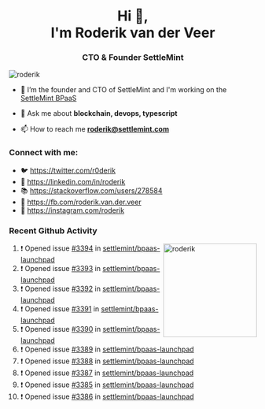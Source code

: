 <h1 align="center">Hi 👋,<br/> I'm Roderik van der Veer</h1>
<h3 align="center">CTO & Founder SettleMint</h3>

<p align="left"> <img src="https://komarev.com/ghpvc/?username=roderik" alt="roderik" /> </p>

- 🔭 I’m the founder and CTO of SettleMint and I'm working on the [SettleMint BPaaS](https://settlemint.com)

- 💬 Ask me about **blockchain, devops, typescript**

- 📫 How to reach me **roderik@settlemint.com**



### Connect with me:

- 🐦 https://twitter.com/r0derik
- 🏢 https://linkedin.com/in/roderik
- 📚 https://stackoverflow.com/users/278584
- 🙊 https://fb.com/roderik.van.der.veer
- 📸 https://instagram.com/roderik

### Recent Github Activity
<img src="https://github-readme-stats.vercel.app/api?username=roderik&show_icons=true&count_private=true" alt="roderik" align="right" height="190" />

<!--START_SECTION:activity-->
1. ❗️ Opened issue [#3394](https://github.com/settlemint/bpaas-launchpad/issues/3394) in [settlemint/bpaas-launchpad](https://github.com/settlemint/bpaas-launchpad)
2. ❗️ Opened issue [#3393](https://github.com/settlemint/bpaas-launchpad/issues/3393) in [settlemint/bpaas-launchpad](https://github.com/settlemint/bpaas-launchpad)
3. ❗️ Opened issue [#3392](https://github.com/settlemint/bpaas-launchpad/issues/3392) in [settlemint/bpaas-launchpad](https://github.com/settlemint/bpaas-launchpad)
4. ❗️ Opened issue [#3391](https://github.com/settlemint/bpaas-launchpad/issues/3391) in [settlemint/bpaas-launchpad](https://github.com/settlemint/bpaas-launchpad)
5. ❗️ Opened issue [#3390](https://github.com/settlemint/bpaas-launchpad/issues/3390) in [settlemint/bpaas-launchpad](https://github.com/settlemint/bpaas-launchpad)
6. ❗️ Opened issue [#3389](https://github.com/settlemint/bpaas-launchpad/issues/3389) in [settlemint/bpaas-launchpad](https://github.com/settlemint/bpaas-launchpad)
7. ❗️ Opened issue [#3388](https://github.com/settlemint/bpaas-launchpad/issues/3388) in [settlemint/bpaas-launchpad](https://github.com/settlemint/bpaas-launchpad)
8. ❗️ Opened issue [#3387](https://github.com/settlemint/bpaas-launchpad/issues/3387) in [settlemint/bpaas-launchpad](https://github.com/settlemint/bpaas-launchpad)
9. ❗️ Opened issue [#3385](https://github.com/settlemint/bpaas-launchpad/issues/3385) in [settlemint/bpaas-launchpad](https://github.com/settlemint/bpaas-launchpad)
10. ❗️ Opened issue [#3386](https://github.com/settlemint/bpaas-launchpad/issues/3386) in [settlemint/bpaas-launchpad](https://github.com/settlemint/bpaas-launchpad)
<!--END_SECTION:activity-->